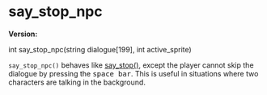 # say_stop_npc

**Version:** <VersionInfo dink="" standalone />&nbsp;<VersionInfo freedink="" standalone />&nbsp;<VersionInfo dinkhd="" standalone />&nbsp;<VersionInfo yedink="" standalone />

<Prototype>int say_stop_npc(string dialogue[199], int active_sprite)</Prototype>

`say_stop_npc()` behaves like [say_stop()](./say-stop.md), except the player cannot skip the dialogue by pressing the <kbd>space bar</kbd>. This is useful in situations where two characters are talking in the background.
